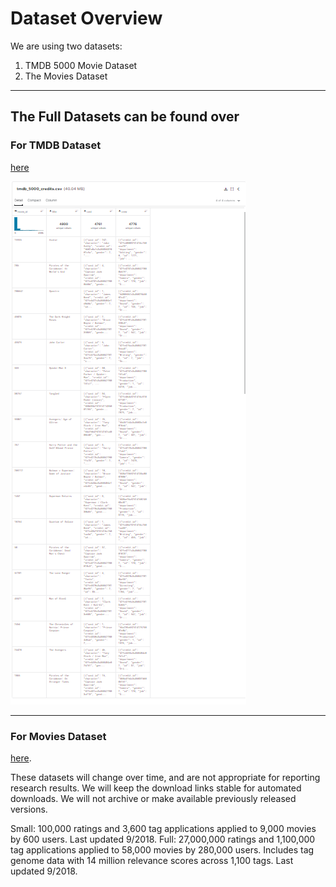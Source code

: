 # Dataset Overview

We are using two datasets:

1. TMDB 5000 Movie Dataset
2. The Movies Dataset

---

## The Full Datasets can be found over

### For TMDB Dataset

[here](https://www.kaggle.com/datasets/tmdb/tmdb-movie-metadata)

![TMDB Dataset](../images/dataset-one.png)

---

### For Movies Dataset

[here](https://grouplens.org/datasets/movielens/latest/).

These datasets will change over time, and are not appropriate for reporting research results. We will keep the download links stable for automated downloads. We will not archive or make available previously released versions.

Small: 100,000 ratings and 3,600 tag applications applied to 9,000 movies by 600 users. Last updated 9/2018.
Full: 27,000,000 ratings and 1,100,000 tag applications applied to 58,000 movies by 280,000 users. Includes tag genome data with 14 million relevance scores across 1,100 tags. Last updated 9/2018.

